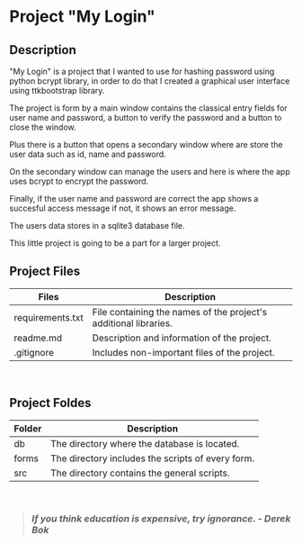 # Project "My Login"

## Description
"My Login" is a project that I wanted to use for hashing password using python bcrypt library, in order to do that I created a graphical user interface using ttkbootstrap library.

The project is form by a main window contains the classical entry fields for user name and password, a button to verify the password and a button to close the window.

Plus there is a button that opens a secondary window where are store the user data such as id, name and password.

On the secondary window can manage the users and here is where the app uses bcrypt to encrypt the password.

Finally, if the user name and password are correct the app shows a succesful access message if not,  it shows an error message.

The users data stores in a sqlite3 database file.

This little project is going to be a part for a larger project.
<br>

## Project Files
| Files            | Description                                                            |
| ---------------- | ---------------------------------------------------------------------- |
| requirements.txt | File containing the names of the project's additional libraries.       |
| readme.md        | Description and information of the project.                            |
| .gitignore       | Includes non-important files of the project.                           |
<br>

## Project Foldes
| Folder | Description                                       |
| ------ | ------------------------------------------------- |
| db     | The directory where the database is located.      |
| forms  | The directory includes the scripts of every form. |
| src    | The directory contains the general scripts.       |
<br>

> ### ***If you think education is expensive, try ignorance. - Derek Bok***
